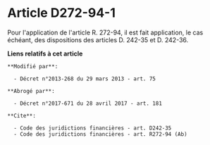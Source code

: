 # Article D272-94-1

Pour l'application de l'article R. 272-94, il est fait application, le cas échéant, des dispositions des articles D. 242-35
et D. 242-36.

**Liens relatifs à cet article**

	**Modifié par**:

	  - Décret n°2013-268 du 29 mars 2013 - art. 75

	**Abrogé par**:

	  - Décret n°2017-671 du 28 avril 2017 - art. 181

	**Cite**:

	  - Code des juridictions financières - art. D242-35
	  - Code des juridictions financières - art. R272-94 (Ab)

